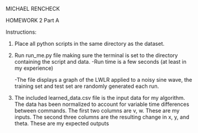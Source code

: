 MICHAEL RENCHECK

HOMEWORK 2 Part A

Instructions:
1) Place all python scripts in the same directory as the dataset.

2) Run run_me.py file making sure the terminal is set to the directory containing the script and data.
      -Run time is a few seconds (at least in my experience)

      -The file displays a graph of the LWLR applied to a noisy sine wave, the training set and test set are randomly generated each run.  

3) The included learned_data.csv file is the input data for my algorithm.
    The data has been normalized to account for variable time differences between commands.
    The first two columns are v, w. These are my inputs.
    The second three columns are the resulting change in x, y, and theta. These are my expected outputs
